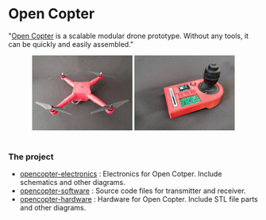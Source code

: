 # Open Copter

"<a href="https://saandial.github.io/opencopter" target="_blank">Open Copter</a> is a scalable modular drone prototype. Without any tools, it can be quickly and easily assembled."
<br>

<div align="center">
    <img src="src/images/opencopter.png" alt="Logo" width="40%">
    <img src="src/images/remote.png" alt="Logo" width="40%">
</div>

<br>

### The project ###
- [opencopter-electronics](https://github.com/saandial/Open-Copter/tree/main/electronics) : Electronics for Open Cotper. Include schematics and other diagrams.
- [opencopter-software](https://github.com/saandial/Open-Copter/tree/main/software) : Source code files for transmitter and receiver.
- [opencopter-hardware](https://github.com/saandial/Open-Copter/tree/main/hardware) : Hardware for Open Copter. Include STL file parts and other diagrams.
